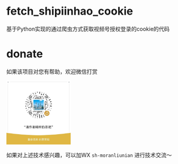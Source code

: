 # fetch_shipiinhao_cookie
 基于Python实现的通过爬虫方式获取视频号授权登录的cookie的代码

# donate

如果该项目对您有帮助，欢迎微信打赏

<img src="./img/donate.jpg" width="33.3%" />

如果对上述技术感兴趣，可以加WX `sh-moranliunian` 进行技术交流～
